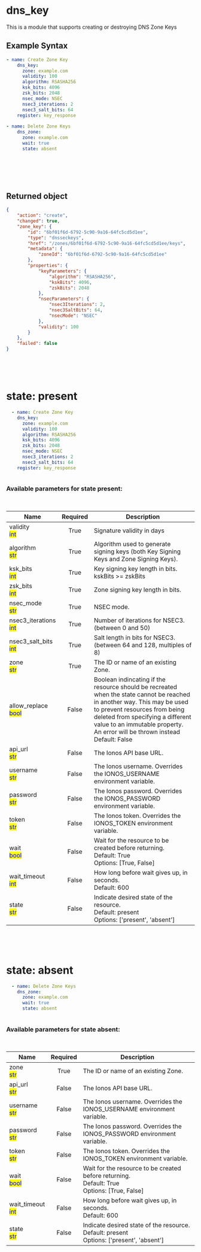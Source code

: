 # dns_key

This is a module that supports creating or destroying DNS Zone Keys

## Example Syntax


```yaml
- name: Create Zone Key
    dns_key:
      zone: example.com
      validity: 100
      algorithm: RSASHA256
      ksk_bits: 4096
      zsk_bits: 2048
      nsec_mode: NSEC
      nsec3_iterations: 2
      nsec3_salt_bits: 64
    register: key_response
  
- name: Delete Zone Keys
    dns_zone:
      zone: example.com
      wait: true
      state: absent
  
```

&nbsp;

&nbsp;
## Returned object
```json
{
    "action": "create",
    "changed": true,
    "zone_key": {
        "id": "6bf01f6d-6792-5c90-9a16-64fc5cd5d1ee",
        "type": "dnsseckeys",
        "href": "/zones/6bf01f6d-6792-5c90-9a16-64fc5cd5d1ee/keys",
        "metadata": {
            "zoneId": "6bf01f6d-6792-5c90-9a16-64fc5cd5d1ee"
        },
        "properties": {
            "keyParameters": {
                "algorithm": "RSASHA256",
                "kskBits": 4096,
                "zskBits": 2048
            },
            "nsecParameters": {
                "nsec3Iterations": 2,
                "nsec3SaltBits": 64,
                "nsecMode": "NSEC"
            },
            "validity": 100
        }
    },
    "failed": false
}

```

&nbsp;

&nbsp;

# state: **present**
```yaml
  - name: Create Zone Key
    dns_key:
      zone: example.com
      validity: 100
      algorithm: RSASHA256
      ksk_bits: 4096
      zsk_bits: 2048
      nsec_mode: NSEC
      nsec3_iterations: 2
      nsec3_salt_bits: 64
    register: key_response
  
```
### Available parameters for state **present**:
&nbsp;

<table data-full-width="true">
  <thead>
    <tr>
      <th width="70">Name</th>
      <th width="40" align="center">Required</th>
      <th>Description</th>
    </tr>
  </thead>
  <tbody>
  <tr>
  <td>validity<br/><mark style="color:blue;">int</mark></td>
  <td align="center">True</td>
  <td>Signature validity in days</td>
  </tr>
  <tr>
  <td>algorithm<br/><mark style="color:blue;">str</mark></td>
  <td align="center">True</td>
  <td>Algorithm used to generate signing keys (both Key Signing Keys and Zone Signing Keys).</td>
  </tr>
  <tr>
  <td>ksk_bits<br/><mark style="color:blue;">int</mark></td>
  <td align="center">True</td>
  <td>Key signing key length in bits. kskBits &gt;= zskBits</td>
  </tr>
  <tr>
  <td>zsk_bits<br/><mark style="color:blue;">int</mark></td>
  <td align="center">True</td>
  <td>Zone signing key length in bits.</td>
  </tr>
  <tr>
  <td>nsec_mode<br/><mark style="color:blue;">str</mark></td>
  <td align="center">True</td>
  <td>NSEC mode.</td>
  </tr>
  <tr>
  <td>nsec3_iterations<br/><mark style="color:blue;">int</mark></td>
  <td align="center">True</td>
  <td>Number of iterations for NSEC3. (between 0 and 50)</td>
  </tr>
  <tr>
  <td>nsec3_salt_bits<br/><mark style="color:blue;">int</mark></td>
  <td align="center">True</td>
  <td>Salt length in bits for NSEC3. (between 64 and 128, multiples of 8)</td>
  </tr>
  <tr>
  <td>zone<br/><mark style="color:blue;">str</mark></td>
  <td align="center">True</td>
  <td>The ID or name of an existing Zone.</td>
  </tr>
  <tr>
  <td>allow_replace<br/><mark style="color:blue;">bool</mark></td>
  <td align="center">False</td>
  <td>Boolean indincating if the resource should be recreated when the state cannot be reached in another way. This may be used to prevent resources from being deleted from specifying a different value to an immutable property. An error will be thrown instead<br />Default: False</td>
  </tr>
  <tr>
  <td>api_url<br/><mark style="color:blue;">str</mark></td>
  <td align="center">False</td>
  <td>The Ionos API base URL.</td>
  </tr>
  <tr>
  <td>username<br/><mark style="color:blue;">str</mark></td>
  <td align="center">False</td>
  <td>The Ionos username. Overrides the IONOS_USERNAME environment variable.</td>
  </tr>
  <tr>
  <td>password<br/><mark style="color:blue;">str</mark></td>
  <td align="center">False</td>
  <td>The Ionos password. Overrides the IONOS_PASSWORD environment variable.</td>
  </tr>
  <tr>
  <td>token<br/><mark style="color:blue;">str</mark></td>
  <td align="center">False</td>
  <td>The Ionos token. Overrides the IONOS_TOKEN environment variable.</td>
  </tr>
  <tr>
  <td>wait<br/><mark style="color:blue;">bool</mark></td>
  <td align="center">False</td>
  <td>Wait for the resource to be created before returning.<br />Default: True<br />Options: [True, False]</td>
  </tr>
  <tr>
  <td>wait_timeout<br/><mark style="color:blue;">int</mark></td>
  <td align="center">False</td>
  <td>How long before wait gives up, in seconds.<br />Default: 600</td>
  </tr>
  <tr>
  <td>state<br/><mark style="color:blue;">str</mark></td>
  <td align="center">False</td>
  <td>Indicate desired state of the resource.<br />Default: present<br />Options: ['present', 'absent']</td>
  </tr>
  </tbody>
</table>

&nbsp;

&nbsp;
# state: **absent**
```yaml
  - name: Delete Zone Keys
    dns_zone:
      zone: example.com
      wait: true
      state: absent
  
```
### Available parameters for state **absent**:
&nbsp;

<table data-full-width="true">
  <thead>
    <tr>
      <th width="70">Name</th>
      <th width="40" align="center">Required</th>
      <th>Description</th>
    </tr>
  </thead>
  <tbody>
  <tr>
  <td>zone<br/><mark style="color:blue;">str</mark></td>
  <td align="center">True</td>
  <td>The ID or name of an existing Zone.</td>
  </tr>
  <tr>
  <td>api_url<br/><mark style="color:blue;">str</mark></td>
  <td align="center">False</td>
  <td>The Ionos API base URL.</td>
  </tr>
  <tr>
  <td>username<br/><mark style="color:blue;">str</mark></td>
  <td align="center">False</td>
  <td>The Ionos username. Overrides the IONOS_USERNAME environment variable.</td>
  </tr>
  <tr>
  <td>password<br/><mark style="color:blue;">str</mark></td>
  <td align="center">False</td>
  <td>The Ionos password. Overrides the IONOS_PASSWORD environment variable.</td>
  </tr>
  <tr>
  <td>token<br/><mark style="color:blue;">str</mark></td>
  <td align="center">False</td>
  <td>The Ionos token. Overrides the IONOS_TOKEN environment variable.</td>
  </tr>
  <tr>
  <td>wait<br/><mark style="color:blue;">bool</mark></td>
  <td align="center">False</td>
  <td>Wait for the resource to be created before returning.<br />Default: True<br />Options: [True, False]</td>
  </tr>
  <tr>
  <td>wait_timeout<br/><mark style="color:blue;">int</mark></td>
  <td align="center">False</td>
  <td>How long before wait gives up, in seconds.<br />Default: 600</td>
  </tr>
  <tr>
  <td>state<br/><mark style="color:blue;">str</mark></td>
  <td align="center">False</td>
  <td>Indicate desired state of the resource.<br />Default: present<br />Options: ['present', 'absent']</td>
  </tr>
  </tbody>
</table>

&nbsp;

&nbsp;
